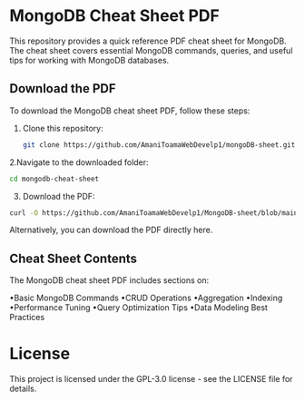 # MongoDB Cheat Sheet PDF

This repository provides a quick reference PDF cheat sheet for MongoDB. The cheat sheet covers essential MongoDB commands, queries, and useful tips for working with MongoDB databases.

## Download the PDF

To download the MongoDB cheat sheet PDF, follow these steps:

1. Clone this repository:
   ```bash
   git clone https://github.com/AmaniToamaWebDevelp1/mongoDB-sheet.git
   ```

2.Navigate to the downloaded folder:

```bash
cd mongodb-cheat-sheet
```
3. Download the PDF:

```bash
curl -O https://github.com/AmaniToamaWebDevelp1/MongoDB-sheet/blob/main/MongoDB%20cheatsheet.pdf
```
Alternatively, you can download the PDF directly here.

## Cheat Sheet Contents
The MongoDB cheat sheet PDF includes sections on:

•Basic MongoDB Commands
•CRUD Operations
•Aggregation
•Indexing
•Performance Tuning
•Query Optimization Tips
•Data Modeling Best Practices


# License
This project is licensed under the GPL-3.0 license - see the LICENSE file for details.
